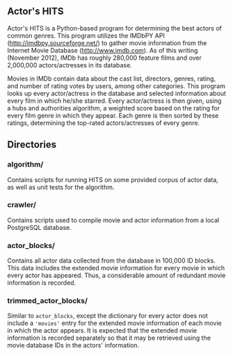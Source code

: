 ## Actor's HITS

Actor's HITS is a Python-based program for determining the best actors of common genres. This program utilizes the IMDbPY API (http://imdbpy.sourceforge.net/) to gather movie information from the Internet Movie Database (http://www.imdb.com). As of this writing (November 2012), IMDb has roughly 280,000 feature films and over 2,000,000 actors/actresses in its database.

Movies in IMDb contain data about the cast list, directors, genres, rating, and number of rating votes by users, among other categories. This program looks up every actor/actress in the database and selected information about every film in which he/she starred. Every actor/actress is then given, using a hubs and authorities algorithm, a weighted score based on the rating for every film genre in which they appear. Each genre is then sorted by these ratings, determining the top-rated actors/actresses of every genre.

## Directories
### algorithm/
Contains scripts for running HITS on some provided corpus of actor data, as well as unit tests for the algorithm.

### crawler/
Contains scripts used to compile movie and actor information from a local PostgreSQL database.

### actor_blocks/
Contains all actor data collected from the database in 100,000 ID blocks. This data includes the extended movie information for every movie in which every actor has appeared. Thus, a considerable amount of redundant movie information is recorded.

### trimmed_actor_blocks/
Similar to <code>actor_blocks</code>, except the dictionary for every actor does not include a <code>'movies'</code> entry for the extended movie information of each movie in which the actor appears. It is expected that the extended movie information is recorded separately so that it may be retrieved using the movie database IDs in the actors' information.
